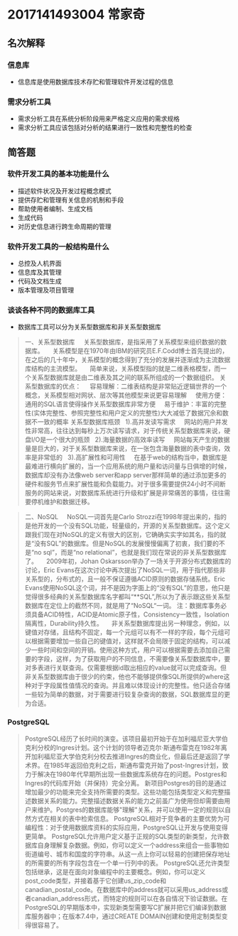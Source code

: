 # 2017141493004 常家奇

## 名次解释
### 信息库
- 信息库是使用数据库技术存贮和管理软件开发过程的信息

### 需求分析工具
- 需求分析工具在系统分析阶段用来严格定义应用的需求规格
- 需求分析工具应该包括对分析的结果进行一致性和完整性的检查

## 简答题
### 软件开发工具的基本功能是什么
- 描述软件状况及开发过程概念模式
- 提供存贮和管理有关信息的机制和手段
- 帮助使用者编制、生成文档
- 生成代码
- 对历史信息进行跨生命周期的管理
### 软件开发工具的一般结构是什么
- 总控及人机界面
- 信息库及其管理
- 代码及文档生成
- 版本管理及项目管理
### 谈谈各种不同的数据库工具

- 数据库工具可以分为关系型数据库和非关系型数据库
>一、关系型数据库
    关系型数据库，是指采用了关系模型来组织数据的数据库。
    关系模型是在1970年由IBM的研究员E.F.Codd博士首先提出的，在之后的几十年中，关系模型的概念得到了充分的发展并逐渐成为主流数据库结构的主流模型。
    简单来说，关系模型指的就是二维表格模型，而一个关系型数据库就是由二维表及其之间的联系所组成的一个数据组织。
关系型数据库的优点：
    容易理解：二维表结构是非常贴近逻辑世界的一个概念，关系模型相对网状、层次等其他模型来说更容易理解
    使用方便：通用的SQL语言使得操作关系型数据库非常方便
    易于维护：丰富的完整性(实体完整性、参照完整性和用户定义的完整性)大大减低了数据冗余和数据不一致的概率
关系型数据库瓶颈
  1).高并发读写需求
    网站的用户并发性非常高，往往达到每秒上万次读写请求，对于传统关系型数据库来说，硬盘I/O是一个很大的瓶颈
  2).海量数据的高效率读写
    网站每天产生的数据量是巨大的，对于关系型数据库来说，在一张包含海量数据的表中查询，效率是非常低的
  3).高扩展性和可用性
    在基于web的结构当中，数据库是最难进行横向扩展的，当一个应用系统的用户量和访问量与日俱增的时候，数据库却没有办法像web server和app server那样简单的通过添加更多的硬件和服务节点来扩展性能和负载能力。对于很多需要提供24小时不间断服务的网站来说，对数据库系统进行升级和扩展是非常痛苦的事情，往往需要停机维护和数据迁移。

> 二、NoSQL
    NoSQL一词首先是Carlo Strozzi在1998年提出来的，指的是他开发的一个没有SQL功能，轻量级的，开源的关系型数据库。这个定义跟我们现在对NoSQL的定义有很大的区别，它确确实实字如其名，指的就是“没有SQL”的数据库。但是NoSQL的发展慢慢偏离了初衷，我们要的不是“no sql”，而是“no relational”，也就是我们现在常说的非关系型数据库了。
    2009年初，Johan Oskarsson举办了一场关于开源分布式数据库的讨论，Eric Evans在这次讨论中再次提出了NoSQL一词，用于指代那些非关系型的，分布式的，且一般不保证遵循ACID原则的数据存储系统。Eric Evans使用NoSQL这个词，并不是因为字面上的“没有SQL”的意思，他只是觉得很多经典的关系型数据库名字都叫“**SQL”,所以为了表示跟这些关系型数据库在定位上的截然不同，就是用了“NoSQL“一词。
注：数据库事务必须具备ACID特性，ACID是Atomic原子性，Consistency一致性，Isolation隔离性，Durability持久性。
    非关系型数据库提出另一种理念，例如，以键值对存储，且结构不固定，每一个元组可以有不一样的字段，每个元组可以根据需要增加一些自己的键值对，这样就不会局限于固定的结构，可以减少一些时间和空间的开销。使用这种方式，用户可以根据需要去添加自己需要的字段，这样，为了获取用户的不同信息，不需要像关系型数据库中，要对多表进行关联查询。仅需要根据id取出相应的value就可以完成查询。但非关系型数据库由于很少的约束，他也不能够提供像SQL所提供的where这种对于字段属性值情况的查询。并且难以体现设计的完整性。他只适合存储一些较为简单的数据，对于需要进行较复杂查询的数据，SQL数据库显的更为合适。

### PostgreSQL

> PostgreSQL经历了长时间的演变。该项目最初开始于在加利福尼亚大学伯克利分校的Ingres计划。这个计划的领导者迈克尔·斯通布雷克在1982年离开加利福尼亚大学伯克利分校去推进Ingres的商业化，但最后还是返回了学术界。在1985年返回伯克利之后，斯通布雷克开始了post-Ingres计划，致力于解决在1980年代早期所出现一些数据库系统存在的问题。Postgres和Ingres的代码库开始（并保持）完全分离。
新项目Postgres的目的是通过增加最少的功能来完全支持所需要的类型。这些功能包括类型定义和完整描述数据关系的能力。完整描述数据关系的能力之前虽广为使用但却需要由用户来维护。Postgres的数据库能够"理解"关系，并可以使用一定的规则以自然方式在相关的表中检索信息。
PostgreSQL相对于竞争者的主要优势为可编程性：对于使用数据库资料的实际应用，PostgreSQL让开发与使用变得更简单。
PostgreSQL允许用户定义基于正规的SQL类型的新类型，允许数据库自身理解复杂数据。例如，你可以定义一个address来组合一些事物如街道编号、城市和国度的字符串。从这一点上你可以轻易的创建把保存地址的所需要的所有字段包含在一个单一行列中的表。
PostgreSQL还允许类型包括继承，这是在面向对象编程中的主要概念。例如，你可以定义post_code类型，并接着基于它创建us_zip_code和canadian_postal_code。在数据库中的address就可以采用us_address或者canadian_address形式，而特定的规则可以在各自情况下验证数据。在PostgreSQL的早期版本中，实现新类型需要写C扩展并把它们编译到数据库服务器中；在版本7.4中，通过CREATE DOMAIN创建和使用定制类型变得很容易了。

